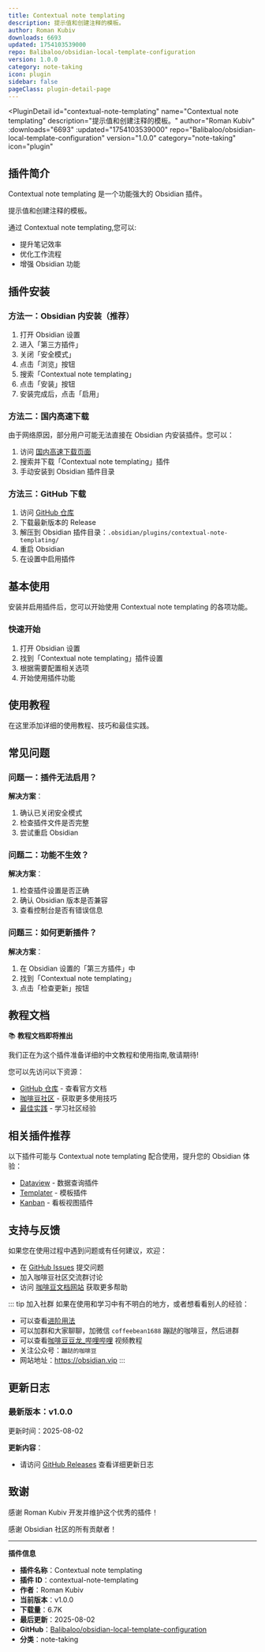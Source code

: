 ```yaml
---
title: Contextual note templating
description: 提示值和创建注释的模板。
author: Roman Kubiv
downloads: 6693
updated: 1754103539000
repo: Balibaloo/obsidian-local-template-configuration
version: 1.0.0
category: note-taking
icon: plugin
sidebar: false
pageClass: plugin-detail-page
---
```


<PluginDetail
  id="contextual-note-templating"
  name="Contextual note templating"
  description="提示值和创建注释的模板。"
  author="Roman Kubiv"
  :downloads="6693"
  :updated="1754103539000"
  repo="Balibaloo/obsidian-local-template-configuration"
  version="1.0.0"
  category="note-taking"
  icon="plugin"
>

<!-- AUTO_GENERATED_START -->
## 插件简介

Contextual note templating 是一个功能强大的 Obsidian 插件。

提示值和创建注释的模板。

通过 Contextual note templating,您可以:

- 提升笔记效率
- 优化工作流程
- 增强 Obsidian 功能

<!-- AUTO_GENERATED_END -->

<!-- AUTO_GENERATED_START -->
## 插件安装

### 方法一：Obsidian 内安装（推荐）

1. 打开 Obsidian 设置
2. 进入「第三方插件」
3. 关闭「安全模式」
4. 点击「浏览」按钮
5. 搜索「Contextual note templating」
6. 点击「安装」按钮
7. 安装完成后，点击「启用」

### 方法二：国内高速下载

由于网络原因，部分用户可能无法直接在 Obsidian 内安装插件。您可以：

1. 访问 [国内高速下载页面](/zh/documentation/obsidian-plugins-download.html)
2. 搜索并下载「Contextual note templating」插件
3. 手动安装到 Obsidian 插件目录

### 方法三：GitHub 下载

1. 访问 [GitHub 仓库](https://github.com/Balibaloo/obsidian-local-template-configuration)
2. 下载最新版本的 Release
3. 解压到 Obsidian 插件目录：`.obsidian/plugins/contextual-note-templating/`
4. 重启 Obsidian
5. 在设置中启用插件

## 基本使用

安装并启用插件后，您可以开始使用 Contextual note templating 的各项功能。

### 快速开始

1. 打开 Obsidian 设置
2. 找到「Contextual note templating」插件设置
3. 根据需要配置相关选项
4. 开始使用插件功能

<!-- AUTO_GENERATED_END -->

<!-- CUSTOM_CONTENT_START:tutorial -->
## 使用教程

在这里添加详细的使用教程、技巧和最佳实践。

<!-- CUSTOM_CONTENT_END:tutorial -->

<!-- SHARED_CONTENT_START -->
## 常见问题

### 问题一：插件无法启用？

**解决方案**：
1. 确认已关闭安全模式
2. 检查插件文件是否完整
3. 尝试重启 Obsidian

### 问题二：功能不生效？

**解决方案**：
1. 检查插件设置是否正确
2. 确认 Obsidian 版本是否兼容
3. 查看控制台是否有错误信息

### 问题三：如何更新插件？

**解决方案**：
1. 在 Obsidian 设置的「第三方插件」中
2. 找到「Contextual note templating」
3. 点击「检查更新」按钮

## 教程文档

📚 **教程文档即将推出**

我们正在为这个插件准备详细的中文教程和使用指南,敬请期待!

您可以先访问以下资源：
- [GitHub 仓库](https://github.com/Balibaloo/obsidian-local-template-configuration) - 查看官方文档
- [咖啡豆社区](/zh/bases/) - 获取更多使用技巧
- [最佳实践](/zh/best-practices/) - 学习社区经验

## 相关插件推荐

以下插件可能与 Contextual note templating 配合使用，提升您的 Obsidian 体验：

- [Dataview](/zh/plugins/dataview.html) - 数据查询插件
- [Templater](/zh/plugins/templater-obsidian.html) - 模板插件
- [Kanban](/zh/plugins/obsidian-kanban.html) - 看板视图插件

## 支持与反馈

如果您在使用过程中遇到问题或有任何建议，欢迎：

- 在 [GitHub Issues](https://github.com/Balibaloo/obsidian-local-template-configuration/issues) 提交问题
- 加入咖啡豆社区交流群讨论
- 访问 [咖啡豆文档网站](https://obsidian.vip) 获取更多帮助

::: tip 加入社群
如果在使用和学习中有不明白的地方，或者想看看别人的经验：
- 可以查看[进阶用法](/zh/advanced)
- 可以加群和大家聊聊，加微信 `coffeebean1688` 蹦跶的咖啡豆，然后进群
- 可以查看[咖啡豆豆龙_哔哩哔哩](https://space.bilibili.com/618777356) 视频教程
- 关注公众号：`蹦跶的咖啡豆`
- 网站地址：https://obsidian.vip
:::
<!-- SHARED_CONTENT_END -->

<!-- AUTO_GENERATED_START -->
## 更新日志

### 最新版本：v1.0.0

更新时间：2025-08-02

**更新内容**：
- 请访问 [GitHub Releases](https://github.com/Balibaloo/obsidian-local-template-configuration/releases) 查看详细更新日志

## 致谢

感谢 Roman Kubiv 开发并维护这个优秀的插件！

感谢 Obsidian 社区的所有贡献者！

---

**插件信息**
- **插件名称**：Contextual note templating
- **插件 ID**：contextual-note-templating
- **作者**：Roman Kubiv
- **当前版本**：v1.0.0
- **下载量**：6.7K
- **最后更新**：2025-08-02
- **GitHub**：[Balibaloo/obsidian-local-template-configuration](https://github.com/Balibaloo/obsidian-local-template-configuration)
- **分类**：note-taking
<!-- AUTO_GENERATED_END -->

</PluginDetail>


